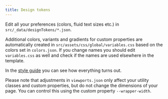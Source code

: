 ```yaml
---
title: Design tokens
---
```


Edit all your preferences (colors, fluid text sizes etc.) in `src/_data/designTokens/*.json`.

Additional colors, variants and gradients for custom properties are automatically created in `src/assets/css/global/variables.css` based on the colors set in `colors.json`. If you change names you should edit `variables.css` as well and check if the names are used elsewhere in the template.

In the [style guide](/styleguide/) you can see how everything turns out.

Please note that adjustments in `viewports.json` only affect your utility classes and custom properties, but do not change the dimensions of your page. You can control this using the custom property `--wrapper-width`.